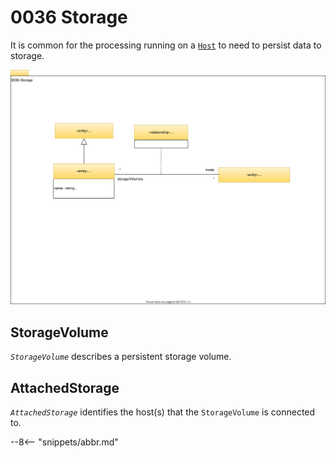 <!-- SPDX-License-Identifier: CC-BY-4.0 -->
<!-- Copyright Contributors to the Egeria project. -->

# 0036 Storage

It is common for the processing running on a [`Host`](/egeria-docs/types/0/0030-hosts-and-platforms/#host) to need to persist data to storage.

![UML](0036-storage.svg)

## StorageVolume

*`StorageVolume`* describes a persistent storage volume.

## AttachedStorage

*`AttachedStorage`* identifies the host(s) that the `StorageVolume` is connected to.

--8<-- "snippets/abbr.md"
